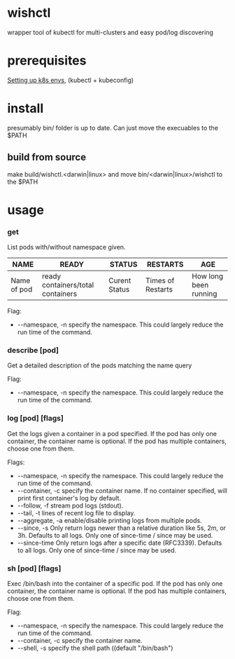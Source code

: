# wishctl
wrapper tool of kubectl for multi-clusters and easy pod/log discovering

# prerequisites
[Setting up k8s envs](https://github.com/ContextLogic/k8s/wiki/Setting-up-your-environment-for-k8s), (kubectl + kubeconfig)

# install
presumably bin/ folder is up to date. Can just move the execuables to the $PATH

## build from source
make build/wishctl.<darwin|linux>
and move bin/<darwin|linux>/wishctl to the $PATH

# usage

### get
List pods with/without namespace given.

| NAME | READY | STATUS | RESTARTS | AGE |
|------|---------|-------|-------|-------|
| Name of pod | ready containers/total containers | Curent Status | Times of Restarts | How long been running

Flag:
- --namespace, -n specify the namespace. This could largely reduce the run time of the command.

### describe [pod] 
Get a detailed description of the pods matching the name query

Flag:
- --namespace, -n specify the namespace. This could largely reduce the run time of the command.

### log [pod] [flags]
Get the logs given a container in a pod specified. If the pod has only one container, the container name is
optional. If the pod has multiple containers, choose one from them.

Flags:
- --namespace, -n specify the namespace. This could largely reduce the run time of the command.
- --container, -c specify the container name. If no container specified, will print first container's log by default.
- --follow, -f stream pod logs (stdout).
- --tail, -t lines of recent log file to display.
- --aggregate, -a enable/disable printing logs from multiple pods.
- --since, -s Only return logs newer than a relative duration like 5s, 2m, or 3h. Defaults to all logs. Only one of since-time / since may be used.
- --since-time Only return logs after a specific date (RFC3339). Defaults to all logs. Only one of since-time / since may be used.

### sh [pod] [flags]
Exec /bin/bash into the container of a specific pod. If the pod has only one container, the container name is
optional. If the pod has multiple containers, choose one from them.

Flag:
- --namespace, -n specify the namespace. This could largely reduce the run time of the command.
- --container, -c specify the container name.
- --shell, -s specify the shell path ((default "/bin/bash")
